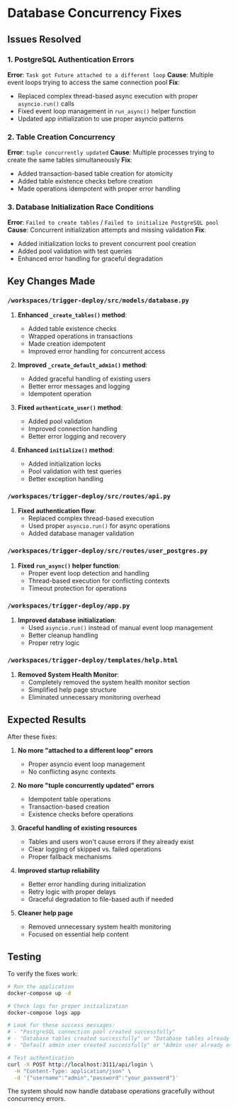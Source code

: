 # Database Concurrency Fixes

## Issues Resolved

### 1. PostgreSQL Authentication Errors
**Error**: `Task got Future attached to a different loop`
**Cause**: Multiple event loops trying to access the same connection pool
**Fix**: 
- Replaced complex thread-based async execution with proper `asyncio.run()` calls
- Fixed event loop management in `run_async()` helper function
- Updated app initialization to use proper asyncio patterns

### 2. Table Creation Concurrency
**Error**: `tuple concurrently updated`
**Cause**: Multiple processes trying to create the same tables simultaneously
**Fix**:
- Added transaction-based table creation for atomicity
- Added table existence checks before creation
- Made operations idempotent with proper error handling

### 3. Database Initialization Race Conditions
**Error**: `Failed to create tables` / `Failed to initialize PostgreSQL pool`
**Cause**: Concurrent initialization attempts and missing validation
**Fix**:
- Added initialization locks to prevent concurrent pool creation
- Added pool validation with test queries
- Enhanced error handling for graceful degradation

## Key Changes Made

### `/workspaces/trigger-deploy/src/models/database.py`
1. **Enhanced `_create_tables()` method**:
   - Added table existence checks
   - Wrapped operations in transactions
   - Made creation idempotent
   - Improved error handling for concurrent access

2. **Improved `_create_default_admin()` method**:
   - Added graceful handling of existing users
   - Better error messages and logging
   - Idempotent operation

3. **Fixed `authenticate_user()` method**:
   - Added pool validation
   - Improved connection handling
   - Better error logging and recovery

4. **Enhanced `initialize()` method**:
   - Added initialization locks
   - Pool validation with test queries
   - Better exception handling

### `/workspaces/trigger-deploy/src/routes/api.py`
1. **Fixed authentication flow**:
   - Replaced complex thread-based execution
   - Used proper `asyncio.run()` for async operations
   - Added database manager validation

### `/workspaces/trigger-deploy/src/routes/user_postgres.py`
1. **Fixed `run_async()` helper function**:
   - Proper event loop detection and handling
   - Thread-based execution for conflicting contexts
   - Timeout protection for operations

### `/workspaces/trigger-deploy/app.py`
1. **Improved database initialization**:
   - Used `asyncio.run()` instead of manual event loop management
   - Better cleanup handling
   - Proper retry logic

### `/workspaces/trigger-deploy/templates/help.html`
1. **Removed System Health Monitor**:
   - Completely removed the system health monitor section
   - Simplified help page structure
   - Eliminated unnecessary monitoring overhead

## Expected Results

After these fixes:

1. **No more "attached to a different loop" errors**
   - Proper asyncio event loop management
   - No conflicting async contexts

2. **No more "tuple concurrently updated" errors**
   - Idempotent table operations
   - Transaction-based creation
   - Existence checks before operations

3. **Graceful handling of existing resources**
   - Tables and users won't cause errors if they already exist
   - Clear logging of skipped vs. failed operations
   - Proper fallback mechanisms

4. **Improved startup reliability**
   - Better error handling during initialization
   - Retry logic with proper delays
   - Graceful degradation to file-based auth if needed

5. **Cleaner help page**
   - Removed unnecessary system health monitoring
   - Focused on essential help content

## Testing

To verify the fixes work:

```bash
# Run the application
docker-compose up -d

# Check logs for proper initialization
docker-compose logs app

# Look for these success messages:
# - "PostgreSQL connection pool created successfully"
# - "Database tables created successfully" or "Database tables already exist, skipping creation"
# - "Default admin user created successfully" or "Admin user already exists, skipping creation"

# Test authentication
curl -X POST http://localhost:3111/api/login \
  -H "Content-Type: application/json" \
  -d '{"username":"admin","password":"your_password"}'
```

The system should now handle database operations gracefully without concurrency errors.

